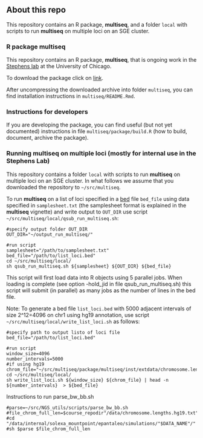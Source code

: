 ## About this repo

This repository contains an R package, **multiseq**, and a folder `local` with scripts to run **multiseq** on multiple loci on an SGE cluster.

### R package **multiseq**

This repository contains an R package, **multiseq**, that is ongoing work in the [Stephens lab](http://stephenslab.uchicago.edu/) at the University of Chicago. 

To download the package click on [link](https://github.com/stephenslab/multiseq/releases).

After uncompressing the downloaded archive into folder `multiseq`, you can find installation instructions in `multiseq/README.Rmd`.


### Instructions for developers

If you are developing the package, you can find useful (but not yet documented) instructions in file `multiseq/package/build.R` (how to build, document, archive the package).


### Running multiseq on multiple loci (mostly for internal use in the Stephens Lab)

This repository contains a folder `local` with scripts to run **multiseq** on multiple loci on an SGE cluster. In what follows we assume that you downloaded the repository to `~/src/multiseq`.

To run **multiseq** on a list of loci specified in a [bed](http://genome.ucsc.edu/FAQ/FAQformat.html#format1) file `bed_file` using data specified in `samplesheet.txt` (the samplesheet format is explained in the **multiseq** vignette) and write output to `OUT_DIR` use script `~/src/multiseq/local/qsub_run_multiseq.sh`:

    #specify output folder OUT_DIR
    OUT_DIR="~/output_run_multiseq/"

    #run script
    samplesheet="/path/to/samplesheet.txt"
    bed_file="/path/to/list_loci.bed"
    cd ~/src/multiseq/local/ 
    sh qsub_run_multiseq.sh ${samplesheet} ${OUT_DIR} ${bed_file}

This script will first load data into R objects using 5 parallel jobs. When loading is complete (see option -hold_jid in file qsub_run_multiseq.sh) this script will submit (in parallel) as many jobs as the number of lines in the bed file. 

Note: To generate a bed file `list_loci.bed` with 5000 adjacent intervals of size 2^12=4096 on chr1 using hg19 annotation, use script `~/src/multiseq/local/write_list_loci.sh` as follows:
 
    #specify path to output listo of loci file
    bed_file="/path/to/list_loci.bed"

    #run script
    window_size=4096
    number_intervals=5000
    #if using hg19
    chrom_file="~/src/multiseq/package/multiseq/inst/extdata/chromosome.lengths.hg19.txt"
    cd ~/src/multiseq/local/
    sh write_list_loci.sh ${window_size} ${chrom_file} | head -n ${number_intervals}  > ${bed_file}



Instructions to run parse_bw_bb.sh

    #parse=~/src/NGS_utils/scripts/parse_bw_bb.sh                                                                                                                                                 #file_chrom_full_len=$course_repodir"/data/chromosome.lengths.hg19.txt"                                                                                                                        
    #cd "/data/internal/solexa_mountpoint/epantaleo/simulations/"$DATA_NAME"/"                                                                                                                     
    #sh $parse $file_chrom_full_len   

